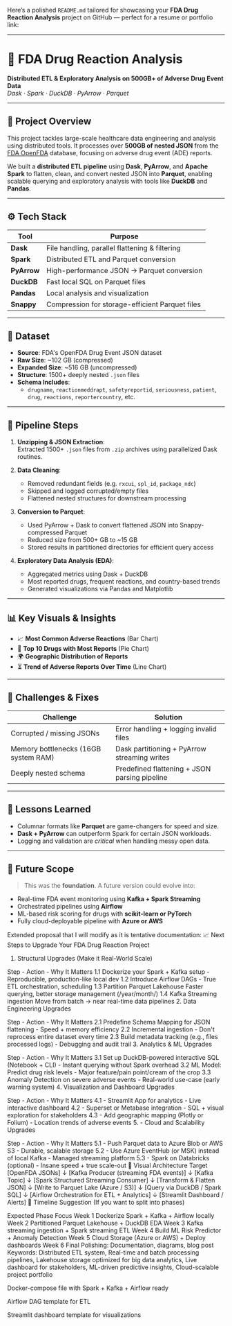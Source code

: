 Here’s a polished `README.md` tailored for showcasing your **FDA Drug Reaction Analysis** project on GitHub — perfect for a resume or portfolio link:

---

# 💊 FDA Drug Reaction Analysis  
**Distributed ETL & Exploratory Analysis on 500GB+ of Adverse Drug Event Data**  
*Dask · Spark · DuckDB · PyArrow · Parquet*

---

## 📌 Project Overview

This project tackles large-scale healthcare data engineering and analysis using distributed tools. It processes over **500GB of nested JSON** from the [FDA OpenFDA](https://open.fda.gov/) database, focusing on adverse drug event (ADE) reports.

We built a **distributed ETL pipeline** using **Dask**, **PyArrow**, and **Apache Spark** to flatten, clean, and convert nested JSON into **Parquet**, enabling scalable querying and exploratory analysis with tools like **DuckDB** and **Pandas**.

---

## ⚙️ Tech Stack

| Tool       | Purpose                                         |
|------------|-------------------------------------------------|
| **Dask**   | File handling, parallel flattening & filtering  |
| **Spark**  | Distributed ETL and Parquet conversion          |
| **PyArrow**| High-performance JSON → Parquet conversion      |
| **DuckDB** | Fast local SQL on Parquet files                 |
| **Pandas** | Local analysis and visualization                |
| **Snappy** | Compression for storage-efficient Parquet files |

---

## 📂 Dataset

- **Source**: FDA's OpenFDA Drug Event JSON dataset  
- **Raw Size**: ~102 GB (compressed)  
- **Expanded Size**: ~516 GB (uncompressed)  
- **Structure**: 1500+ deeply nested `.json` files  
- **Schema Includes**:  
  - `drugname`, `reactionmeddrapt`, `safetyreportid`, `seriousness`, `patient`, `drug`, `reactions`, `reportercountry`, etc.

---

## 🔧 Pipeline Steps

1. **Unzipping & JSON Extraction**:  
   Extracted 1500+ `.json` files from `.zip` archives using parallelized Dask routines.

2. **Data Cleaning**:  
   - Removed redundant fields (e.g. `rxcui`, `spl_id`, `package_ndc`)  
   - Skipped and logged corrupted/empty files  
   - Flattened nested structures for downstream processing

3. **Conversion to Parquet**:  
   - Used PyArrow + Dask to convert flattened JSON into Snappy-compressed Parquet  
   - Reduced size from 500+ GB to ~15 GB  
   - Stored results in partitioned directories for efficient query access

4. **Exploratory Data Analysis (EDA)**:  
   - Aggregated metrics using Dask + DuckDB  
   - Most reported drugs, frequent reactions, and country-based trends  
   - Generated visualizations via Pandas and Matplotlib

---

## 📊 Key Visuals & Insights

- 📈 **Most Common Adverse Reactions** (Bar Chart)  
- 💊 **Top 10 Drugs with Most Reports** (Pie Chart)  
- 🌍 **Geographic Distribution of Reports**  
- ⏳ **Trend of Adverse Reports Over Time** (Line Chart)

---

## 🚧 Challenges & Fixes

| Challenge                             | Solution                                      |
|--------------------------------------|-----------------------------------------------|
| Corrupted / missing JSONs            | Error handling + logging invalid files        |
| Memory bottlenecks (16GB system RAM) | Dask partitioning + PyArrow streaming writes  |
| Deeply nested schema                 | Predefined flattening + JSON parsing pipeline |

---

## 📘 Lessons Learned

- Columnar formats like **Parquet** are game-changers for speed and size.
- **Dask + PyArrow** can outperform Spark for certain JSON workloads.
- Logging and validation are *critical* when handling messy open data.

---

## 🚀 Future Scope

> This was the **foundation**. A future version could evolve into:

- Real-time FDA event monitoring using **Kafka + Spark Streaming**
- Orchestrated pipelines using **Airflow**
- ML-based risk scoring for drugs with **scikit-learn or PyTorch**
- Fully cloud-deployable pipeline with **Azure or AWS**

Extended proposal that I will modify as it is tentative documentation:
📈 Next Steps to Upgrade Your FDA Drug Reaction Project
1. Structural Upgrades (Make it Real-World Scale)

Step	- Action	- Why It Matters
1.1	Dockerize your Spark + Kafka setup	- Reproducible, production-like local dev
1.2	Introduce Airflow DAGs	- True ETL orchestration, scheduling
1.3	Partition Parquet Lakehouse	Faster querying, better storage management (/year/month/)
1.4	Kafka Streaming ingestion	Move from batch → near real-time data pipelines
2. Data Engineering Upgrades

Step	- Action	- Why It Matters
2.1	Predefine Schema Mapping for JSON flattening -	Speed + memory efficiency
2.2	Incremental ingestion	- Don't reprocess entire dataset every time
2.3	Build metadata tracking (e.g., files processed logs) -	Debugging and audit trail
3. Analytics & ML Upgrades

Step	- Action	- Why It Matters
3.1	Set up DuckDB-powered interactive SQL (Notebook + CLI)	- Instant querying without Spark overhead
3.2	ML Model: Predict drug risk levels	- Major feature/pain point/cream of the crop
3.3	Anomaly Detection on severe adverse events	- Real-world use-case (early warning system)
4. Visualization and Dashboard Upgrades

Step	- Action	- Why It Matters
4.1	- Streamlit App for analytics	- Live interactive dashboard
4.2	- Superset or Metabase integration - 	SQL + visual exploration for stakeholders
4.3	- Add geographic mapping (Plotly or Folium) -	Location trends of adverse events
5. - Cloud and Scalability Upgrades

Step	- Action	- Why It Matters
5.1	  - Push Parquet data to Azure Blob or AWS S3 - Durable, scalable storage
5.2	  - Use Azure EventHub (or MSK) instead of local Kafka -	Managed streaming platform
5.3	  -  Spark on Databricks (optional) -	Insane speed + true scale-out
🧩 Visual Architecture Target
[OpenFDA JSONs]
    ↓
[Kafka Producer (streaming FDA events)]
    ↓
[Kafka Topic]
    ↓
[Spark Structured Streaming Consumer]
    ↓
[Transform & Flatten JSON]
    ↓
[Write to Parquet Lake (Azure / S3)]
    ↓
[Query via DuckDB / Spark SQL]
    ↓
[Airflow Orchestration for ETL + Analytics]
    ↓
[Streamlit Dashboard / Alerts]
🚀 Timeline Suggestion (If you want to split into phases)

Expected Phase	Focus
Week 1	Dockerize Spark + Kafka + Airflow locally
Week 2	Partitioned Parquet Lakehouse + DuckDB EDA
Week 3	Kafka streaming ingestion + Spark streaming ETL
Week 4	Build ML Risk Predictor + Anomaly Detection
Week 5	Cloud Storage (Azure or AWS) + Deploy dashboards
Week 6	Final Polishing: Documentation, diagrams, blog post
Keywords: Distributed ETL system, Real-time and batch processing pipelines, Lakehouse storage optimized for big data analytics, Live dashboard for stakeholders, ML-driven predictive insights, Cloud-scalable project portfolio


Docker-compose file with Spark + Kafka + Airflow ready

Airflow DAG template for ETL

Streamlit dashboard template for visualizations

